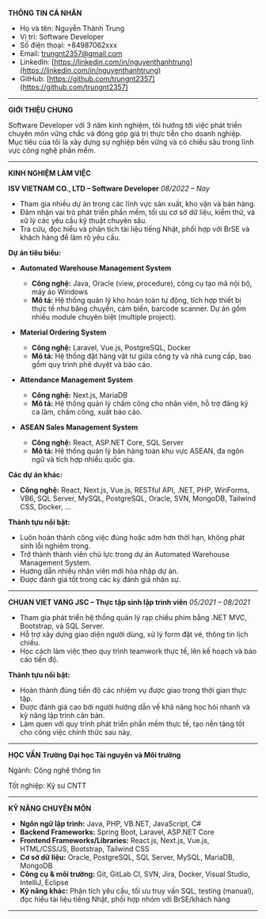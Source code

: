 **THÔNG TIN CÁ NHÂN**

* Họ và tên: Nguyễn Thành Trung
* Vị trí: Software Developer
* Số điện thoại: +84987062xxx
* Email: [trungnt2357@gmail.com](mailto:trungnt2357@gmail.com)
* LinkedIn: [https://linkedin.com/in/nguyenthanhtrung](https://linkedin.com/in/nguyenthanhtrung)
* GitHub: [https://github.com/trungnt2357](https://github.com/trungnt2357)

---

**GIỚI THIỆU CHUNG**

Software Developer với 3 năm kinh nghiệm, tôi hướng tới việc phát triển chuyên môn vững chắc và đóng góp giá trị thực tiễn cho doanh nghiệp. Mục tiêu của tôi là xây dựng sự nghiệp bền vững và có chiều sâu trong lĩnh vực công nghệ phần mềm.

---

**KINH NGHIỆM LÀM VIỆC**

**ISV VIETNAM CO., LTD – Software Developer**
*08/2022 – Nay*

* Tham gia nhiều dự án trong các lĩnh vực sản xuất, kho vận và bán hàng.
* Đảm nhận vai trò phát triển phần mềm, tối ưu cơ sở dữ liệu, kiểm thử, và xử lý các yêu cầu kỹ thuật chuyên sâu.
* Tra cứu, đọc hiểu và phân tích tài liệu tiếng Nhật, phối hợp với BrSE và khách hàng để làm rõ yêu cầu.

**Dự án tiêu biểu:**

* **Automated Warehouse Management System**

  * **Công nghệ:** Java, Oracle (view, procedure), công cụ tạo mã nội bộ, máy ảo Windows
  * **Mô tả:** Hệ thống quản lý kho hoàn toàn tự động, tích hợp thiết bị thực tế như băng chuyền, cảm biến, barcode scanner. Dự án gồm nhiều module chuyên biệt (multiple project).

* **Material Ordering System**

  * **Công nghệ:** Laravel, Vue.js, PostgreSQL, Docker
  * **Mô tả:** Hệ thống đặt hàng vật tư giữa công ty và nhà cung cấp, bao gồm quy trình phê duyệt và báo cáo.

* **Attendance Management System**

  * **Công nghệ:** Next.js, MariaDB
  * **Mô tả:** Hệ thống quản lý chấm công cho nhân viên, hỗ trợ đăng ký ca làm, chấm công, xuất báo cáo.

* **ASEAN Sales Management System**

  * **Công nghệ:** React, ASP.NET Core, SQL Server
  * **Mô tả:** Hệ thống quản lý bán hàng toàn khu vực ASEAN, đa ngôn ngữ và tích hợp nhiều quốc gia.

**Các dự án khác:**

* **Công nghệ:** React, Next.js, Vue.js, RESTful API, .NET, PHP, WinForms, VB6, SQL Server, MySQL, PostgreSQL, Oracle, SVN, MongoDB, Tailwind CSS, Docker, ...

**Thành tựu nổi bật:**

* Luôn hoàn thành công việc đúng hoặc sớm hơn thời hạn, không phát sinh lỗi nghiêm trọng.
* Trở thành thành viên chủ lực trong dự án Automated Warehouse Management System.
* Hướng dẫn nhiều nhân viên mới hòa nhập dự án.
* Được đánh giá tốt trong các kỳ đánh giá nhân sự.

---

**CHUAN VIET VANG JSC – Thực tập sinh lập trình viên**
*05/2021 – 08/2021*

* Tham gia phát triển hệ thống quản lý rạp chiếu phim bằng .NET MVC, Bootstrap, và SQL Server.
* Hỗ trợ xây dựng giao diện người dùng, xử lý form đặt vé, thông tin lịch chiếu.
* Học cách làm việc theo quy trình teamwork thực tế, lên kế hoạch và báo cáo tiến độ.

**Thành tựu nổi bật:**

* Hoàn thành đúng tiến độ các nhiệm vụ được giao trong thời gian thực tập.
* Được đánh giá cao bởi người hướng dẫn về khả năng học hỏi nhanh và kỹ năng lập trình căn bản.
* Làm quen với quy trình phát triển phần mềm thực tế, tạo nền tảng tốt cho công việc chính thức sau này.
---

**HỌC VẤN**
**Trường Đại học Tài nguyên và Môi trường**

Ngành: Công nghệ thông tin

Tốt nghiệp: Kỹ sư CNTT

---

**KỸ NĂNG CHUYÊN MÔN**

* **Ngôn ngữ lập trình:** Java, PHP, VB.NET, JavaScript, C#
* **Backend Frameworks:** Spring Boot, Laravel, ASP.NET Core
* **Frontend Frameworks/Libraries:** React.js, Next.js, Vue.js, HTML/CSS/JS, Bootstrap, Tailwind CSS
* **Cơ sở dữ liệu:** Oracle, PostgreSQL, SQL Server, MySQL, MariaDB, MongoDB
* **Công cụ & môi trường:** Git, GitLab CI, SVN, Jira, Docker, Visual Studio, IntelliJ, Eclipse
* **Kỹ năng khác:** Phân tích yêu cầu, tối ưu truy vấn SQL, testing (manual), đọc hiểu tài liệu tiếng Nhật, phối hợp nhóm với BrSE/khách hàng

---
